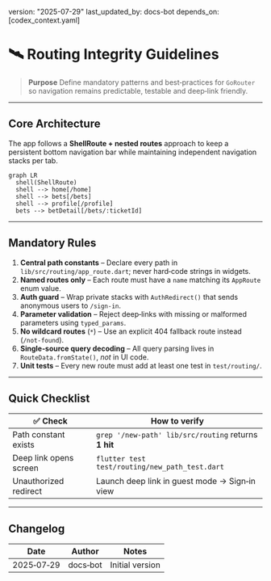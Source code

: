 version: "2025-07-29"
last\_updated\_by: docs-bot
depends\_on: \[codex\_context.yaml]

# 🛰️ Routing Integrity Guidelines

> **Purpose**
> Define mandatory patterns and best‑practices for `GoRouter` so navigation remains predictable, testable and deep‑link friendly.

---

## Core Architecture

The app follows a **ShellRoute + nested routes** approach to keep a persistent bottom navigation bar while maintaining independent navigation stacks per tab.

```mermaid
graph LR
  shell(ShellRoute)
  shell --> home[/home]
  shell --> bets[/bets]
  shell --> profile[/profile]
  bets --> betDetail[/bets/:ticketId]
```

---

## Mandatory Rules

1. **Central path constants** – Declare every path in `lib/src/routing/app_route.dart`; never hard‑code strings in widgets.
2. **Named routes only** – Each route must have a `name` matching its `AppRoute` enum value.
3. **Auth guard** – Wrap private stacks with `AuthRedirect()` that sends anonymous users to `/sign‑in`.
4. **Parameter validation** – Reject deep‑links with missing or malformed parameters using `typed_params`.
5. **No wildcard routes** (`*`) – Use an explicit 404 fallback route instead (`/not-found`).
6. **Single‑source query decoding** – All query parsing lives in `RouteData.fromState()`, *not* in UI code.
7. **Unit tests** – Every new route must add at least one test in `test/routing/`.

---

## Quick Checklist

| ✅ Check                | How to verify                                        |
| ---------------------- | ---------------------------------------------------- |
| Path constant exists   | `grep '/new-path' lib/src/routing` returns **1 hit** |
| Deep link opens screen | `flutter test test/routing/new_path_test.dart`       |
| Unauthorized redirect  | Launch deep link in guest mode → Sign‑in view        |

---

## Changelog

| Date       | Author   | Notes           |
| ---------- | -------- | --------------- |
| 2025‑07‑29 | docs‑bot | Initial version |
